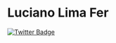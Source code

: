 # Luciano Lima Fer



[![Twitter Badge](https://img.shields.io/badge/-@Lucianolimfer-6633cc?style=flat-square&labelColor=6633cc&logo=twitter&logoColor=white&link=https://twitter.com/LucianolimFer)](https://twitter.com/Lucianolimfer) 

